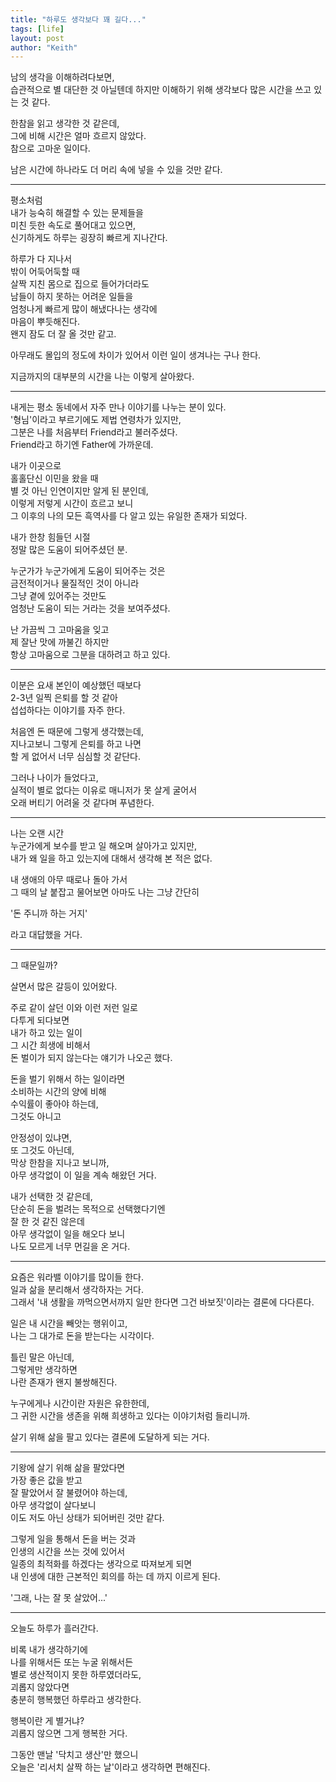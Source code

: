 ```yaml
---
title: "하루도 생각보다 꽤 길다..."
tags: [life]
layout: post
author: "Keith"
---
```


남의 생각을 이해하려다보면,    
습관적으로 별 대단한 것 아닐텐데 하지만
이해하기 위해 생각보다 많은 시간을 쓰고 있는 것 같다.   

한참을 읽고 생각한 것 같은데,   
그에 비해 시간은 얼마 흐르지 않았다.  
참으로 고마운 일이다.  

남은 시간에 하나라도 더 머리 속에 넣을 수 있을 것만 같다. 

---

평소처럼   
내가 능숙히 해결할 수 있는 문제들을  
미친 듯한 속도로 풀어대고 있으면,  
신기하게도 하루는 굉장히 빠르게 지나간다.   

하루가 다 지나서   
밖이 어둑어둑할 때   
살짝 지친 몸으로 집으로 들어가더라도   
남들이 하지 못하는 어려운 일들을    
엄청나게 빠르게 많이 해냈다나는 생각에   
마음이 뿌듯해진다.   
왠지 잠도 더 잘 올 것만 같고.

아무래도 몰입의 정도에 차이가 있어서 이런 일이 생겨나는 구나 한다.

지금까지의 대부분의 시간을 나는 이렇게 살아왔다.

---

내게는 평소 동네에서 자주 만나 이야기를 나누는 분이 있다.   
'형님'이라고 부르기에도 제법 연령차가 있지만,    
그분은 나를 처음부터 Friend라고 불러주셨다.   
Friend라고 하기엔 Father에 가까운데.

내가 이곳으로  
홀홀단신 이민을 왔을 때  
별 것 아닌 인연이지만 알게 된 분인데,   
이렇게 저렇게 시간이 흐르고 보니  
그 이후의 나의 모든 흑역사를 다 알고 있는 유일한 존재가 되었다.  

내가 한창 힘들던 시절   
정말 많은 도움이 되어주셨던 분.  

누군가가 누군가에게 도움이 되어주는 것은   
금전적이거나 물질적인 것이 아니라   
그냥 곁에 있어주는 것만도   
엄청난 도움이 되는 거라는 것을 보여주셨다.

난 가끔씩 그 고마움을 잊고   
제 잘난 맛에 까불긴 하지만  
항상 고마움으로 그분을 대하려고 하고 있다.

---

이분은 요새 본인이 예상했던 때보다   
2-3년 일찍 은퇴를 할 것 같아    
섭섭하다는 이야기를 자주 한다.   

처음엔 돈 때문에 그렇게 생각했는데,   
지나고보니 그렇게 은퇴를 하고 나면   
할 게 없어서 너무 심심할 것 같단다.   

그러나 나이가 들었다고,   
실적이 별로 없다는 이유로 매니저가 못 살게 굴어서    
오래 버티기 어려울 것 같다며 푸념한다.

---

나는 오랜 시간   
누군가에게 보수를 받고 일 해오며 살아가고 있지만,   
내가 왜 일을 하고 있는지에 대해서 생각해 본 적은 없다.

내 생애의 아무 때로나 돌아 가서  
그 때의 날 붙잡고 물어보면
아마도 나는 그냥 간단히 

'돈 주니까 하는 거지' 

라고 대답했을 거다.

---
그 때문일까?

살면서 많은 갈등이 있어왔다.   

주로 같이 살던 이와 이런 저런 일로   
다투게 되다보면    
내가 하고 있는 일이   
그 시간 희생에 비해서    
돈 벌이가 되지 않는다는 얘기가 나오곤 했다.   

돈을 벌기 위해서 하는 일이라면   
소비하는 시간의 양에 비해   
수익률이 좋아야 하는데,   
그것도 아니고   

안정성이 있냐면,   
또 그것도 아닌데,   
막상 한참을 지나고 보니까,   
아무 생각없이 이 일을 계속 해왔던 거다. 

내가 선택한 것 같은데,   
단순히 돈을 벌려는 목적으로 선택했다기엔   
잘 한 것 같진 않은데   
아무 생각없이 일을 해오다 보니   
나도 모르게 너무 먼길을 온 거다.

---

요즘은 워라밸 이야기를 많이들 한다.  
일과 삶을 분리해서 생각하자는 거다.   
그래서 '내 생활을 까먹으면서까지 일만 한다면 그건 바보짓'이라는 결론에 다다른다.

일은 내 시간을 빼앗는 행위이고,   
나는 그 대가로 돈을 받는다는 시각이다.

틀린 말은 아닌데,   
그렇게만 생각하면  
나란 존재가 왠지 불쌍해진다.

누구에게나 시간이란 자원은 유한한데,   
그 귀한 시간을 생존을 위해 희생하고 있다는 이야기처럼 들리니까.

살기 위해 삶을 팔고 있다는 결론에 도달하게 되는 거다. 

---

기왕에 살기 위해 삶을 팔았다면   
가장 좋은 값을 받고  
잘 팔았어서 잘 불렸어야 하는데,   
아무 생각없이 살다보니   
이도 저도 아닌 상태가 되어버린 것만 같다.   

그렇게 일을 통해서 돈을 버는 것과    
인생의 시간을 쓰는 것에 있어서   
일종의 최적화를 하겠다는 생각으로 따져보게 되면   
내 인생에 대한 근본적인 회의를 하는 데 까지 이르게 된다.

'그래, 나는 잘 못 살았어...'

---

오늘도 하루가 흘러간다.   

비록 내가 생각하기에  
나를 위해서든 또는 누굴 위해서든   
별로 생산적이지 못한 하루였더라도,   
괴롭지 않았다면   
충분히 행복했던 하루라고 생각한다.   

행복이란 게 별거냐?  
괴롭지 않으면 그게 행복한 거다.

그동안 맨날 '닥치고 생산'만 했으니   
오늘은 '리서치 살짝 하는 날'이라고 생각하면 편해진다. 